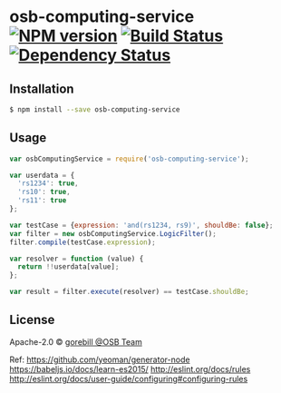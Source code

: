 # osb-computing-service [![NPM version][npm-image]][npm-url] [![Build Status][travis-image]][travis-url] [![Dependency Status][daviddm-image]][daviddm-url]
> 

## Installation

```sh
$ npm install --save osb-computing-service
```

## Usage

```js
var osbComputingService = require('osb-computing-service');

var userdata = {
  'rs1234': true,
  'rs10': true,
  'rs11': true
};

var testCase = {expression: 'and(rs1234, rs9)', shouldBe: false};
var filter = new osbComputingService.LogicFilter();
filter.compile(testCase.expression);

var resolver = function (value) {
  return !!userdata[value];
};

var result = filter.execute(resolver) == testCase.shouldBe;

```
## License

Apache-2.0 © [gorebill @OSB Team]()


[npm-image]: https://badge.fury.io/js/osb-computing-service.svg
[npm-url]: https://npmjs.org/package/osb-computing-service
[travis-image]: https://travis-ci.org/gorebill@163.com/osb-computing-service.svg?branch=master
[travis-url]: https://travis-ci.org/gorebill@163.com/osb-computing-service
[daviddm-image]: https://david-dm.org/gorebill@163.com/osb-computing-service.svg?theme=shields.io
[daviddm-url]: https://david-dm.org/gorebill@163.com/osb-computing-service





Ref: 
https://github.com/yeoman/generator-node
https://babeljs.io/docs/learn-es2015/
http://eslint.org/docs/rules
http://eslint.org/docs/user-guide/configuring#configuring-rules










